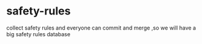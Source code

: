 # safety-rules
collect safety rules and everyone can commit and merge ,so we will have a big safety rules database
